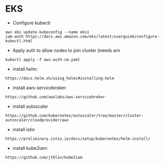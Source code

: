 
# EKS

* Configure kubectl
```
aws eks update-kubeconfig --name eks1
iam-auth https://docs.aws.amazon.com/eks/latest/userguide/configure-kubectl.html
```

* Apply auth to allow nodes to join cluster (needs arn 
```
kubectl apply -f aws-auth-cm.yaml
```

* install helm:
```
https://docs.helm.sh/using_helm/#installing-helm
```

* install aws-servicebroker:
```
https://github.com/awslabs/aws-servicebroker
```

* install autoscaler
```
https://github.com/kubernetes/autoscaler/tree/master/cluster-autoscaler/cloudprovider/aws
```

* install istio
```
https://preliminary.istio.io/docs/setup/kubernetes/helm-install/
```

* install kube2iam:
```
https://github.com/jtblin/kube2iam
```

